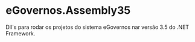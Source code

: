 # eGovernos.Assembly35
Dll's para rodar os projetos do sistema eGovernos nar versão 3.5 do .NET Framework.
